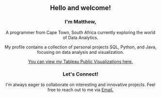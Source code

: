 <h2 align="center">Hello and welcome!</h2>

<h3 align="center">I'm Matthew,</h3>
<p align="center">A programmer from Cape Town, South Africa currently exploring the world of Data Analytics.</p>


<p align="center">My profile contains a collection of personal projects SQL, Python, and Java, focusing on data analysis and visualization.</p>
<p align="center"><a href="https://public.tableau.com/app/profile/matthew.hendricks3792/vizzes">You can view my Tableau Public Visualizations here.</a></p>

<h3 align="center">Let's Connect!</h4>
<p align="center">I'm always eager to collaborate on interesting and innovative projects. Feel free to reach out to me via <a href="mailto:mattjhcontact@gmail.com">Email.</a></p>
